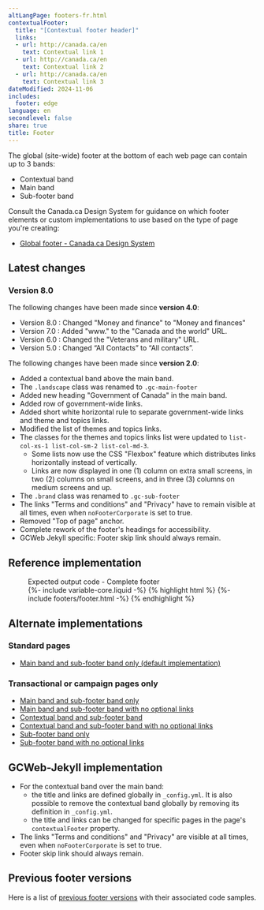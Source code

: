 ```yaml
---
altLangPage: footers-fr.html
contextualFooter:
  title: "[Contextual footer header]"
  links:
  - url: http://canada.ca/en
    text: Contextual link 1
  - url: http://canada.ca/en
    text: Contextual link 2
  - url: http://canada.ca/en
    text: Contextual link 3
dateModified: 2024-11-06
includes:
  footer: edge
language: en
secondlevel: false
share: true
title: Footer
---
```

<div class="wb-prettify all-pre hide"></div>

The global (site-wide) footer at the bottom of each web page can contain up to 3 bands:
* Contextual band
* Main band
* Sub-footer band

Consult the Canada.ca Design System for guidance on which footer elements or custom implementations to use based on the type of page you're creating:
* [Global footer - Canada.ca Design System](https://design.canada.ca/common-design-patterns/site-footer.html)

## Latest changes

### Version 8.0

The following changes have been made since **version 4.0**:
* Version 8.0 : Changed "Money and finance" to "Money and finances"
* Version 7.0 : Added "www." to the "Canada and the world" URL.
* Version 6.0 : Changed the "Veterans and military" URL.
* Version 5.0 : Changed “All Contacts” to “All contacts”.

The following changes have been made since **version 2.0**:
* Added a contextual band above the main band.
* The `.landscape` class was renamed to `.gc-main-footer`
* Added new heading "Government of Canada" in the main band.
* Added row of government-wide links.
* Added short white horizontal rule to separate government-wide links and theme and topics links.
* Modified the list of themes and topics links.
* The classes for the themes and topics links list were updated to `list-col-xs-1 list-col-sm-2 list-col-md-3`.
  * Some lists now use the CSS "Flexbox" feature which distributes links horizontally instead of vertically.
  * Links are now displayed in one (1) column on extra small screens, in two (2) columns on small screens, and in three (3) columns on medium screens and up.
* The `.brand` class was renamed to `.gc-sub-footer`
* The links "Terms and conditions" and "Privacy" have to remain visible at all times, even when `noFooterCorporate` is set to true.
* Removed "Top of page" anchor.
* Complete rework of the footer's headings for accessibility.
* GCWeb Jekyll specific: Footer skip link should always remain.

## Reference implementation

<figure>
  <figcaption class="h3">Expected output code - Complete footer</figcaption>
{%- include variable-core.liquid -%}
{% highlight html %}
	{%- include footers/footer.html -%}
{% endhighlight %}
</figure>

## Alternate implementations

### Standard pages

* [Main band and sub-footer band only (default implementation)](no-footer-contextual-en.html)

### Transactional or campaign pages only

* [Main band and sub-footer band only](no-footer-contextual-en.html)
* [Main band and sub-footer band with no optional links](only-footer-main-en.html)
* [Contextual band and sub-footer band](no-footer-main-en.html)
* [Contextual band and sub-footer band with no optional links](only-footer-contextual-en.html)
* [Sub-footer band only](only-footer-corporate-en.html)
* [Sub-footer band with no optional links](no-footers-en.html)

## GCWeb-Jekyll implementation

* For the contextual band over the main band: 
  * the title and links are defined globally in `_config.yml`. It is also possible to remove the contextual band globally by removing its definition in `_config.yml`.
  * the title and links can be changed for specific pages in the page's `contextualFooter` property.
* The links "Terms and conditions" and "Privacy" are visible at all times, even when `noFooterCorporate` is set to true.
* Footer skip link should always remain.

## Previous footer versions

Here is a list of [previous footer versions](old-footers-en.html) with their associated code samples.
